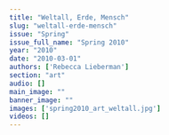 ```yaml
---
title: "Weltall, Erde, Mensch"
slug: "weltall-erde-mensch"
issue: "Spring"
issue_full_name: "Spring 2010"
year: "2010"
date: "2010-03-01"
authors: ['Rebecca Lieberman']
section: "art"
audio: []
main_image: ""
banner_image: ""
images: ['spring2010_art_weltall.jpg']
videos: []
---
```

